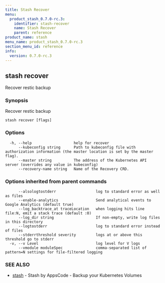 ```yaml
---
title: Stash Recover
menu:
  product_stash_0.7.0-rc.3:
    identifier: stash-recover
    name: Stash Recover
    parent: reference
product_name: stash
menu_name: product_stash_0.7.0-rc.3
section_menu_id: reference
info:
  version: 0.7.0-rc.3
---
```


## stash recover

Recover restic backup

### Synopsis

Recover restic backup

```
stash recover [flags]
```

### Options

```
  -h, --help                   help for recover
      --kubeconfig string      Path to kubeconfig file with authorization information (the master location is set by the master flag).
      --master string          The address of the Kubernetes API server (overrides any value in kubeconfig)
      --recovery-name string   Name of the Recovery CRD.
```

### Options inherited from parent commands

```
      --alsologtostderr                  log to standard error as well as files
      --enable-analytics                 Send analytical events to Google Analytics (default true)
      --log_backtrace_at traceLocation   when logging hits line file:N, emit a stack trace (default :0)
      --log_dir string                   If non-empty, write log files in this directory
      --logtostderr                      log to standard error instead of files
      --stderrthreshold severity         logs at or above this threshold go to stderr
  -v, --v Level                          log level for V logs
      --vmodule moduleSpec               comma-separated list of pattern=N settings for file-filtered logging
```

### SEE ALSO

* [stash](/products/stash/0.7.0-rc.3/reference/stash)	 - Stash by AppsCode - Backup your Kubernetes Volumes

